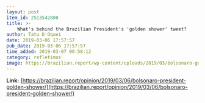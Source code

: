 ```yaml
---
layout: post
item_id: 2513542800
title: >-
    What's behind the Brazilian President's 'golden shower' tweet?
author: Tatu D'Oquei
date: 2019-03-06 17:57:57
pub_date: 2019-03-06 17:57:57
time_added: 2019-03-07 00:58:12
category: refletimos
image: https://brazilian.report/wp-content/uploads/2019/03/bolsonaro-golden-shower-carnival-1024x683.jpg
---
```


**Link:** [https://brazilian.report/opinion/2019/03/06/bolsonaro-president-golden-shower/](https://brazilian.report/opinion/2019/03/06/bolsonaro-president-golden-shower/)

